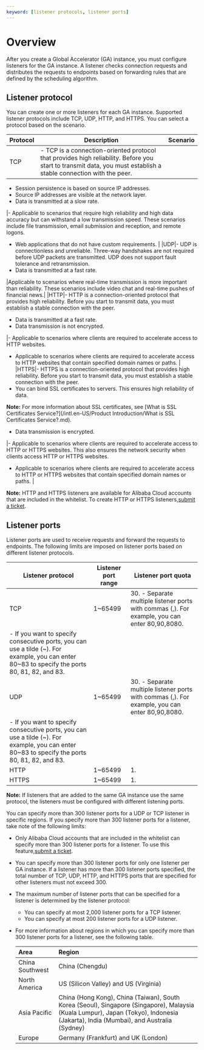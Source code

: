 ```yaml
---
keyword: [listener protocols, listener ports]
---
```


# Overview

After you create a Global Accelerator \(GA\) instance, you must configure listeners for the GA instance. A listener checks connection requests and distributes the requests to endpoints based on forwarding rules that are defined by the scheduling algorithm.

## Listener protocol

You can create one or more listeners for each GA instance. Supported listener protocols include TCP, UDP, HTTP, and HTTPS. You can select a protocol based on the scenario.

|Protocol|Description|Scenario|
|--------|-----------|--------|
|TCP|-   TCP is a connection-oriented protocol that provides high reliability. Before you start to transmit data, you must establish a stable connection with the peer.
-   Session persistence is based on source IP addresses.
-   Source IP addresses are visible at the network layer.
-   Data is transmitted at a slow rate.

|-   Applicable to scenarios that require high reliability and high data accuracy but can withstand a low transmission speed. These scenarios include file transmission, email submission and reception, and remote logons.
-   Web applications that do not have custom requirements. |
|UDP|-   UDP is connectionless and unreliable. Three-way handshakes are not required before UDP packets are transmitted. UDP does not support fault tolerance and retransmission.
-   Data is transmitted at a fast rate.

|Applicable to scenarios where real-time transmission is more important than reliability. These scenarios include video chat and real-time pushes of financial news.|
|HTTP|-   HTTP is a connection-oriented protocol that provides high reliability. Before you start to transmit data, you must establish a stable connection with the peer.
-   Data is transmitted at a fast rate.
-   Data transmission is not encrypted.

|-   Applicable to scenarios where clients are required to accelerate access to HTTP websites.
-   Applicable to scenarios where clients are required to accelerate access to HTTP websites that contain specified domain names or paths. |
|HTTPS|-   HTTPS is a connection-oriented protocol that provides high reliability. Before you start to transmit data, you must establish a stable connection with the peer.
-   You can bind SSL certificates to servers. This ensures high reliability of data.

**Note:** For more information about SSL certificates, see [What is SSL Certificates Service?](/intl.en-US/Product Introduction/What is SSL Certificates Service?.md).

-   Data transmission is encrypted.

|-   Applicable to scenarios where clients are required to accelerate access to HTTP or HTTPS websites. This also ensures the network security when clients access HTTP or HTTPS websites.
-   Applicable to scenarios where clients are required to accelerate access to HTTP or HTTPS websites that contain specified domain names or paths. |

**Note:** HTTP and HTTPS listeners are available for Alibaba Cloud accounts that are included in the whitelist. To create HTTP or HTTPS listeners,[submit a ticket](https://workorder-intl.console.aliyun.com/?spm=5176.11182188.console-base-top.dworkorder.18ae4882n3v6ZW#/ticket/createIndex).

## Listener ports

Listener ports are used to receive requests and forward the requests to endpoints. The following limits are imposed on listener ports based on different listener protocols.

|Listener protocol|Listener port range|Listener port quota|
|-----------------|-------------------|-------------------|
|TCP|1~65499|30. -   Separate multiple listener ports with commas \(,\). For example, you can enter 80,90,8080.
-   If you want to specify consecutive ports, you can use a tilde \(~\). For example, you can enter 80~83 to specify the ports 80, 81, 82, and 83. |
|UDP|1~65499|30. -   Separate multiple listener ports with commas \(,\). For example, you can enter 80,90,8080.
-   If you want to specify consecutive ports, you can use a tilde \(~\). For example, you can enter 80~83 to specify the ports 80, 81, 82, and 83. |
|HTTP|1~65499|1.|
|HTTPS|1~65499|1.|

**Note:** If listeners that are added to the same GA instance use the same protocol, the listeners must be configured with different listening ports.

You can specify more than 300 listener ports for a UDP or TCP listener in specific regions. If you specify more than 300 listener ports for a listener, take note of the following limits:

-   Only Alibaba Cloud accounts that are included in the whitelist can specify more than 300 listener ports for a listener. To use this feature,[submit a ticket](https://workorder-intl.console.aliyun.com/?spm=5176.11182188.console-base-top.dworkorder.18ae4882n3v6ZW#/ticket/createIndex).
-   You can specify more than 300 listener ports for only one listener per GA instance. If a listener has more than 300 listener ports specified, the total number of TCP, UDP, HTTP, and HTTPS ports that are specified for other listeners must not exceed 300.
-   The maximum number of listener ports that can be specified for a listener is determined by the listener protocol:
    -   You can specify at most 2,000 listener ports for a TCP listener.
    -   You can specify at most 200 listener ports for a UDP listener.
-   For more information about regions in which you can specify more than 300 listener ports for a listener, see the following table.

    |Area|Region|
    |:---|:-----|
    |China Southwest|China \(Chengdu\)|
    |North America|US \(Silicon Valley\) and US \(Virginia\)|
    |Asia Pacific|China \(Hong Kong\), China \(Taiwan\), South Korea \(Seoul\), Singapore \(Singapore\), Malaysia \(Kuala Lumpur\), Japan \(Tokyo\), Indonesia \(Jakarta\), India \(Mumbai\), and Australia \(Sydney\)|
    |Europe|Germany \(Frankfurt\) and UK \(London\)|


